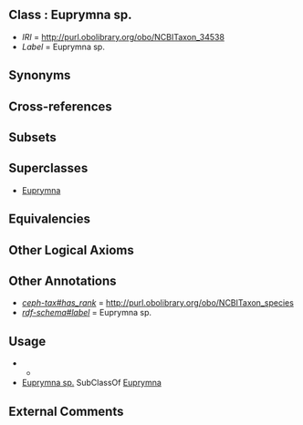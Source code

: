 
## Class : Euprymna sp.

 * *IRI* = http://purl.obolibrary.org/obo/NCBITaxon_34538
 * *Label* = Euprymna sp.

## Synonyms


## Cross-references


## Subsets


## Superclasses

 * [Euprymna](../../NCBITaxon/12/NCBITaxon_6612.md)

## Equivalencies


## Other Logical Axioms


## Other Annotations

 * *[ceph-tax#has_rank](../../ceph-tax#has/nk/ceph-tax#has_rank.md)* = http://purl.obolibrary.org/obo/NCBITaxon_species
 * *[rdf-schema#label](../../el/rdf-schema#label.md)* = Euprymna sp.

## Usage

 * -
 * [Euprymna sp.](../../NCBITaxon/38/NCBITaxon_34538.md) SubClassOf [Euprymna](../../NCBITaxon/12/NCBITaxon_6612.md)

## External Comments

